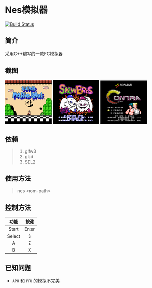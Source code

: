 # Nes模拟器

[![Build Status](https://dev.azure.com/lh1234/NesEmulator/_apis/build/status/lh123.NesEmulator?branchName=master)](https://dev.azure.com/lh1234/NesEmulator/_build/latest?definitionId=14?branchName=master)

## 简介
采用C++编写的一款FC模拟器

## 截图

<img src="screenshort/1.PNG" width="30%" /> <img src="screenshort/2.PNG" width="30%" /> <img src="screenshort/3.PNG" width="30%" />

## 依赖
> 1. glfw3
> 2. glad
> 3. SDL2

## 使用方法
> nes \<rom-path\>

## 控制方法
|功能|按键|
|:-:|:-:|
|Start|Enter|
|Select|S|
|A|Z|
|B|X|

## 已知问题
* `APU` 和 `PPU` 的模拟不完美